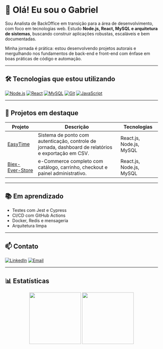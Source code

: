 # 👋 Olá! Eu sou o Gabriel

Sou Analista de BackOffice em transição para a área de desenvolvimento, com foco em tecnologias web. Estudo **Node.js, React, MySQL e arquitetura de sistemas**, buscando construir aplicações robustas, escaláveis e bem documentadas.

Minha jornada é prática: estou desenvolvendo projetos autorais e mergulhando nos fundamentos de back-end e front-end com ênfase em boas práticas de código e automação.

---

## 🛠️ Tecnologias que estou utilizando

[![Node.js](https://img.shields.io/badge/Node.js-43853D?style=flat-square&logo=node-dot-js&logoColor=white)](https://nodejs.org/)
[![React](https://img.shields.io/badge/React-20232A?style=flat-square&logo=react&logoColor=61DAFB)](https://react.dev/)
[![MySQL](https://img.shields.io/badge/MySQL-4479A1?style=flat-square&logo=mysql&logoColor=white)](https://www.mysql.com/)
[![Git](https://img.shields.io/badge/Git-F05032?style=flat-square&logo=git&logoColor=white)](https://git-scm.com/)
[![JavaScript](https://img.shields.io/badge/JavaScript-F7DF1E?style=flat-square&logo=javascript&logoColor=black)](https://developer.mozilla.org/pt-BR/docs/Web/JavaScript)

---

## 📌 Projetos em destaque

| Projeto | Descrição | Tecnologias |
|--------|-----------|-------------|
| [EasyTime](https://github.com/oficialgabriell/EasyTime) | Sistema de ponto com autenticação, controle de jornada, dashboard de relatórios e exportação em CSV. | React.js, Node.js, MySQL |
| [Biex-Ever-Store](https://github.com/oficialgabriell/BieX-Ever-Store) | e-Commerce completo com catálogo, carrinho, checkout e painel administrativo. | React.js, Node.js, MySQL |

---

## 📚 Em aprendizado

- Testes com Jest e Cypress  
- CI/CD com GitHub Actions  
- Docker, Redis e mensageria  
- Arquitetura limpa

---

## 📫 Contato

[![LinkedIn](https://img.shields.io/badge/-LinkedIn-0077B5?style=flat-square&logo=linkedin&logoColor=white)](https://www.linkedin.com/in/oficialgabriell)
[![Email](https://img.shields.io/badge/-Email-D14836?style=flat-square&logo=gmail&logoColor=white)](mailto:profissgabriell@email.com)

---

## 📊 Estatísticas

<div align="center">
  <img height="170em" src="https://github-readme-stats.vercel.app/api?username=oficialgabriell&show_icons=true&theme=transparent&count_private=true&hide=stars"/>
  <img height="170em" src="https://github-readme-stats.vercel.app/api/top-langs/?username=oficialgabriell&layout=compact&theme=transparent"/>
</div>
